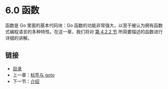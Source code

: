 # 6.0 函数

函数是 Go 里面的基本代码块：Go 函数的功能非常强大，以至于被认为拥有函数式编程语言的多种特性。在这一章，我们将对 [第 4.2.2 节](04.2.md) 所简要描述的函数进行详细的讲解。

## 链接

* [目录](directory.md)
* 上一章：[标签与 goto](05.6.md)
* 下一节：[介绍](06.1.md)

